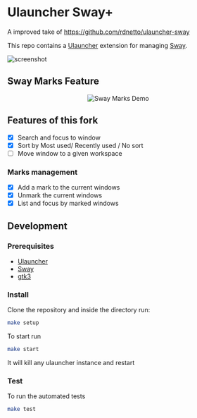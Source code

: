 # Ulauncher Sway+

A improved take of https://github.com/rdnetto/ulauncher-sway

This repo contains a [Ulauncher](https://ulauncher.io) extension for managing [Sway](https://swaywm.org).

![screenshot](https://github.com/rdnetto/ulauncher-sway/raw/master/images/screenshot.png)

## Sway Marks Feature

<div style="text-align: center;">
  <img src="https://github.com/user-attachments/assets/aa9f598f-580a-4217-b996-968e97c0c23f" alt="Sway Marks Demo" />
</div>

## Features of this fork

 - [x] Search and focus to window
 - [x] Sort by Most used/ Recently used / No sort
 - [ ] Move window to a given workspace

### Marks management

 - [x] Add a mark to the current windows
 - [x] Unmark the current windows
 - [x] List and focus by marked windows

## Development

### Prerequisites

 - [Ulauncher](https://ulauncher.io)
 - [Sway](https://swaywm.org)
 - [gtk3](https://www.gtk.org/)

### Install

Clone the repository and inside the directory run:

```bash
make setup
```

To start run
```bash
make start
```
It will kill any ulauncher instance and restart


### Test

To run the automated tests

```bash
make test
```
